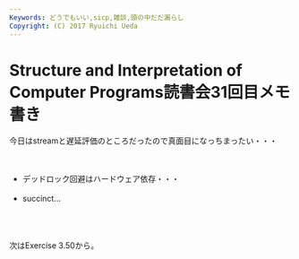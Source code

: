 ```yaml
---
Keywords: どうでもいい,sicp,雑談,頭の中だだ漏らし
Copyright: (C) 2017 Ryuichi Ueda
---
```


# Structure and Interpretation of Computer Programs読書会31回目メモ書き
今日はstreamと遅延評価のところだったので真面目になっちまったい・・・<br />
<br />
<ul><br />
 <li>デッドロック回避はハードウェア依存・・・</li><br />
 <li>succinct...</li><br />
</ul><br />
<br />
次はExercise 3.50から。

